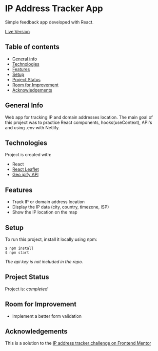 # IP Address Tracker App

Simple feedback app developed with React.

[Live Version](https://pdobrev-ip-tracker.netlify.app)


## Table of contents

- [General info](#general-info)
- [Technologies](#technologies)
- [Features](#features)
- [Setup](#setup)
- [Project Status](#project-status)
- [Room for Improvement](#room-for-improvement)
- [Acknowledgements](#acknowledgements)

## General Info

Web app for tracking IP and domain addresses location. The main goal of this project was to practice React components, hooks(useContext), API's and using .env with Netlify.

## Technologies

Project is created with:

- React
- [React Leaflet](https://react-leaflet.js.org)
- [Geo ipify API](https://geo.ipify.org)

## Features

- Track IP or domain address location
- Display the IP data (city, country, timezone, ISP)
- Show the IP location on the map

## Setup

To run this project, install it locally using npm:

```
$ npm install
$ npm start

```

_The api key is not included in the repo._

## Project Status

Project is: _completed_

## Room for Improvement

- Implement a better form validation

## Acknowledgements

This is a solution to the [IP address tracker challenge on Frontend Mentor](https://www.frontendmentor.io/challenges/ip-address-tracker-I8-0yYAH0)